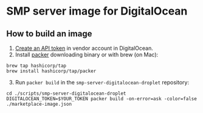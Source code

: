 # SMP server image for DigitalOcean

## How to build an image

1. [Create an API token](https://cloud.digitalocean.com/account/api/tokens) in vendor account in DigitalOcean.
2. Install [packer](https://www.packer.io/downloads) downloading binary or with brew (on Mac):

```shell
brew tap hashicorp/tap
brew install hashicorp/tap/packer
```

3. Run `packer build` in the `smp-server-digitalocean-droplet` repository:

```shell
cd ./scripts/smp-server-digitalocean-droplet
DIGITALOCEAN_TOKEN=$YOUR_TOKEN packer build -on-error=ask -color=false ./marketplace-image.json
```
